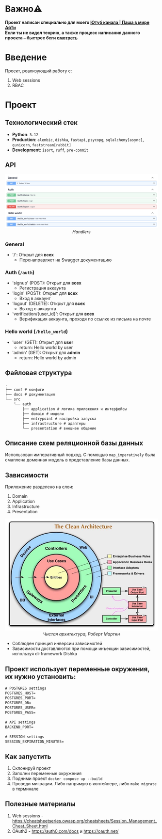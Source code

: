 # Важно⚠️
**Проект написан специально для моего [Ютуб канала | Паша в мире АйТи](https://www.youtube.com/@PashaVmireIT) \
Если ты не видел теорию, а также процесс написания данного проекта – быстрее беги [смотреть](https://www.youtube.com/@PashaVmireIT)**

# Введение
Проект, реализующий работу с:
1. Web sessions
2. RBAC

# Проект
## Технологический стек
- **Python**: `3.12`
- **Production**: `alembic`, `dishka`, `fastapi`, `psycopg`, `sqlalchemy[async]`, `gunicorn`, `faststream[rabbit]`
- **Development**: `isort`, `ruff`, `pre-commit`


## API
<p align="center">
  <img src="docs/API.png" />
  <br><em>Handlers</em>
</p>

### General
- '/': Открыт для **всех**
   - Перенаправляет на Swagger документацию

### Auth (`/auth`)

- 'signup' (POST): Открыт для **всех**
  - Регистрация аккаунта
- 'login' (POST): Открыт для **всех**
  - Вход в аккаунт
- 'logout' (DELETE): Открыт для **всех**
  - Выход с аккаунта
- 'verification/{user_id}': Открыт для **всех**
  - Верификация аккаунта, проходя по ссылке из письма на почте

### Hello world (`/hello_world`)
- 'user' (GET): Открыт для **user**
  - return: Hello world by user
- 'admin' (GET): Открыт для **admin**
  - return: Hello world by admin

## Файловая структура

```
.
├── conf # конфиги
├── docs # документация
└── src
    └── auth
        ├── application # логика приложения и интерфейсы
        ├── domain # модели
        ├── entrypoint # настройка запуска
        ├── infrastructure # адаптеры
        └── presentation # внешнее общение

```

## Описание схем реляционной базы данных
Использован императивный подход. С помощью `map_imperatively` была смаплена доменная модель в представление базы данных.

## Зависимости
Приложение разделено на слои:
1. Domain
2. Application
3. Infrastructure
4. Presentation

<p align="center">
  <img src="docs/CA.jpg" alt="Correct Dependency with DI" />
  <br><em>Чистая архитектура, Роберт Мартин</em>
</p>

- Соблюден принцип инверсии зависимотей
- Зависимости доставляются при помощи инъекции зависимостей, используя di-framework Dishka

## Проект использует переменные окружения, их нужно установить:
```
# POSTGRES settings
POSTGRES_HOST=
POSTGRES_PORT=
POSTGRES_DB=
POSTGRES_USER=
POSTGRES_PASS=

# API settings
BACKEND_PORT=

# SESSION settings
SESSION_EXPIRATION_MINUTES=
```

## Как запустить
1. Склонируй проект
2. Заполни переменные окружения
3. Подними проект ``docker compose up --build``
4. Проведи миграции. Либо напрямую в контейнере, либо ``make migrate`` в терминале

## Полезные материалы
1. Web sessions - https://cheatsheetseries.owasp.org/cheatsheets/Session_Management_Cheat_Sheet.html
2. OAuth2 - https://auth0.com/docs и https://oauth.net/
